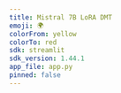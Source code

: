 ```yaml
---
title: Mistral 7B LoRA DMT
emoji: 🌍
colorFrom: yellow
colorTo: red
sdk: streamlit
sdk_version: 1.44.1
app_file: app.py
pinned: false
---
```

